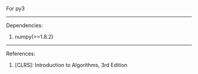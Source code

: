 
<!-- [Algorithms List](../blob/list.md) -->

For py3

----

Dependencies:

1. numpy(>=1.8.2)


-----

References:

1. [CLRS]: Introduction to Algorithms, 3rd Edition
